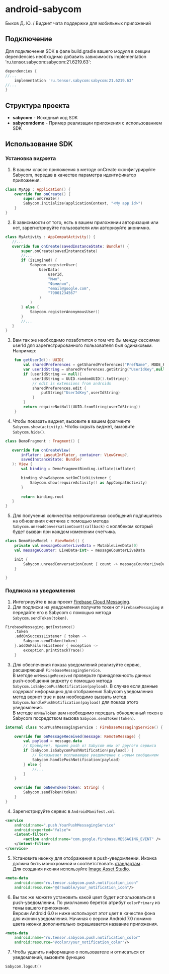 # android-sabycom
Быков Д. Ю. / Виджет чата поддержки для мобильных приложений

## Подключение
Для подключения SDK в фале build.gradle вашего модуля в секции dependencies необходимо добавить зависимость implementation 'ru.tensor.sabycom:sabycom:21.6219.63':

```groovy
dependencies {
//...
    implementation 'ru.tensor.sabycom:sabycom:21.6219.63'
//...
}
```
## Структура проекта

* **sabycom** - Исходный код SDK
* **sabycomdemo** - Пример реализации приложения с использованием SDK


## Использование SDK

### Установка виджета

1. В вашем классе приложения в методе onCreate сконфигурируйте Sabycom, передав в качестве параметра идентификатор приложения.
```kotlin
class MyApp : Application() {
    override fun onCreate() {
        super.onCreate()
        Sabycom.initialize(applicationContext, "<My app id>")
    }
}
 ```
2. В зависимости от того, есть в вашем приложении авторизация или нет, зарегистрируйте пользователя или авторизуйте анонимно. 

 ```kotlin
class MyActivity : AppCompatActivity() {
    //...
    override fun onCreate(savedInstanceState: Bundle?) {
        super.onCreate(savedInstanceState)
        //...
        if (isLogined) {
            Sabycom.registerUser(
                UserData(
                    userId,
                    "Имя",
                    "Фамилия",
                    "email@google.com",
                    "79001234567"
                )
            )
        } else {
            Sabycom.registerAnonymousUser()
        }
        //...
    }
}
 ```
3. Вам так же необходимо позаботится о том что бы между сессиями userId для зарегестрированного пользователя был одинаковым. Например:
   
```kotlin
    fun getUserId(): UUID{
        val sharedPreferences = getSharedPreferences("PrefName", MODE_PRIVATE)
        var userIdString = sharedPreferences.getString("UserIdKey",null)
        if (userIdString == null){
            userIdString = UUID.randomUUID().toString()
            // edit is extensions from androidx
            sharedPreferences.edit { 
                putString("UserIdKey",userIdString)
            }
        }
        return requireNotNull(UUID.fromString(userIdString))
    }
```
4. Чтобы показать виджет, вызовите в вашем фрагменте `Sabycom.show(activity)`. Чтобы скрыть виджет, вызовите `Sabycom.hide()`.

 ```kotlin
class DemoFragment : Fragment() {

    override fun onCreateView(
        inflater: LayoutInflater, container: ViewGroup?,
        savedInstanceState: Bundle?
    ): View {
        val binding = DemoFragmentBinding.inflate(inflater)

        binding.showSabycom.setOnClickListener {
            Sabycom.show(requireActivity() as AppCompatActivity)
        }
        
        return binding.root
    }
}
 ```

5. Для получения количества непрочитанных сообщений подпишитесь на обновления счетчика с помощью метода `Sabycom.unreadConversationCount(callback)` с коллбеком который будет вызван при каждом изменении счетчика.

```kotlin
class DemoViewModel : ViewModel() {
    private val messageCounterLiveData = MutableLiveData(0)
    val messageCounter: LiveData<Int> = messageCounterLiveData

    init {
        Sabycom.unreadConversationCount { count -> messageCounterLiveData.value = count }
    }

}
```

### Подписка на уведомления

1. Интегрируйте в ваш проект [Firebase Cloud Messaging](https://firebase.google.com/docs/cloud-messaging/android/client).
2. Для подписки на уведомления получите токен от `FirebaseMessaging` и передайте его в Sabycom с помощью метода `Sabycom.sendToken(token)`.

```kotlin
FirebaseMessaging.getInstance()
    .token
    .addOnSuccessListener { token ->
        Sabycom.sendToken(token)
    }.addOnFailureListener { exception ->
        exception.printStackTrace()
    }
```

3. Для обеспечения показа уведомлений реализуйте сервис, расширяющий `FirebaseMessagingService`.
<br/>В методе `onMessageReceived` проверьте принадлежность данных push-сообщения виджету с помощью метода `Sabycom.isSabycomPushNotification(payload)`.
В случае если данные содержат информацию для отображения Sabycom уведомления метод вернет true и вам необходимо вызвать метод `Sabycom.handlePushNotification(payload)` для показа этого уведомления.
<br/>В методе `onNewToken` вам необходимо передать обновленный токен в Sabycom посредством вызова `Sabycom.sendToken(token)`.

```kotlin
internal class YourPushMessagingService : FirebaseMessagingService() {

    override fun onMessageReceived(message: RemoteMessage) {
        val payload = message.data
        // Проверяет, пришел push от Sabycom или от другого сервиса
        if (Sabycom.isSabycomPushNotification(payload)) {
            // Показывает всплывающее уведомление с новым сообщением
            Sabycom.handlePushNotification(payload)
        } else {
            //...
        }
    }

    override fun onNewToken(token: String) {
        Sabycom.sendToken(token)
    }
}
```

4. Зарегистрируйте сервис в `AndroidManifest.xml`.

```xml
<service
    android:name=".push.YourPushMessagingService"
    android:exported="false">
    <intent-filter>
        <action android:name="com.google.firebase.MESSAGING_EVENT" />
    </intent-filter>
</service>
```

5. Установите иконку для отображения в push-уведомлении. Иконка должна быть монохромной и соответствовать [стандартам](https://material.io/design/platform-guidance/android-notifications.html#anatomy-of-a-notification) .
<br/>Для создания иконки используйте [Image Asset Studio](https://developer.android.com/studio/write/image-asset-studio#access).

```xml
<meta-data
    android:name="ru.tensor.sabycom.push.notification_icon"
    android:resource="@drawable/your_notification_icon"/>
```

6. Вы так же можете установить какой цвет будет использоваться в push-уведомлении. По умолчанию берется атрибут `colorPrimary` из темы вашего приложения.
<br/>Версии Android 6.0 и ниже используют этот цвет в качестве фона для иконки уведомления. Начиная с версии Android 7.0 помимо цвета иконки дополнительно окрашивается название приложения.

```xml
<meta-data
    android:name="ru.tensor.sabycom.push.notification_color"
    android:resource="@color/your_notification_color"/>
```

7. Чтобы удалить информацию о пользователе и отписаться от уведомлений, вызовите функцию
```kotlin
Sabycom.logout()
```